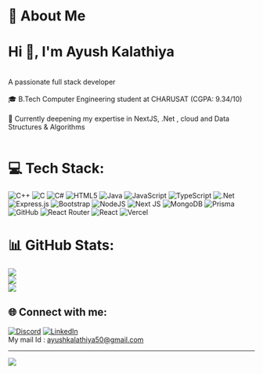 # 💫 About Me
<h1>Hi 👋, I'm Ayush Kalathiya </h1>
<br>
 A passionate full stack developer 
<br> <br> 
🎓 B.Tech Computer Engineering student at CHARUSAT (CGPA: 9.34/10) </br> </br>
🧠 Currently deepening my expertise in NextJS, .Net , cloud  and Data Structures & Algorithms </br></br>





# 💻 Tech Stack:
![C++](https://img.shields.io/badge/c++-%2300599C.svg?style=for-the-badge&logo=c%2B%2B&logoColor=white) ![C](https://img.shields.io/badge/c-%2300599C.svg?style=for-the-badge&logo=c&logoColor=white) ![C#](https://img.shields.io/badge/c%23-%23239120.svg?style=for-the-badge&logo=csharp&logoColor=white) ![HTML5](https://img.shields.io/badge/html5-%23E34F26.svg?style=for-the-badge&logo=html5&logoColor=white) ![Java](https://img.shields.io/badge/java-%23ED8B00.svg?style=for-the-badge&logo=openjdk&logoColor=white) ![JavaScript](https://img.shields.io/badge/javascript-%23323330.svg?style=for-the-badge&logo=javascript&logoColor=%23F7DF1E) ![TypeScript](https://img.shields.io/badge/typescript-%23007ACC.svg?style=for-the-badge&logo=typescript&logoColor=white) ![.Net](https://img.shields.io/badge/.NET-5C2D91?style=for-the-badge&logo=.net&logoColor=white) ![Express.js](https://img.shields.io/badge/express.js-%23404d59.svg?style=for-the-badge&logo=express&logoColor=%2361DAFB) ![Bootstrap](https://img.shields.io/badge/bootstrap-%238511FA.svg?style=for-the-badge&logo=bootstrap&logoColor=white) ![NodeJS](https://img.shields.io/badge/node.js-6DA55F?style=for-the-badge&logo=node.js&logoColor=white) ![Next JS](https://img.shields.io/badge/Next-black?style=for-the-badge&logo=next.js&logoColor=white) ![MongoDB](https://img.shields.io/badge/MongoDB-%234ea94b.svg?style=for-the-badge&logo=mongodb&logoColor=white) ![Prisma](https://img.shields.io/badge/Prisma-3982CE?style=for-the-badge&logo=Prisma&logoColor=white) ![GitHub](https://img.shields.io/badge/github-%23121011.svg?style=for-the-badge&logo=github&logoColor=white) ![React Router](https://img.shields.io/badge/React_Router-CA4245?style=for-the-badge&logo=react-router&logoColor=white) ![React](https://img.shields.io/badge/react-%2320232a.svg?style=for-the-badge&logo=react&logoColor=%2361DAFB) ![Vercel](https://img.shields.io/badge/vercel-%23000000.svg?style=for-the-badge&logo=vercel&logoColor=white)
# 📊 GitHub Stats:
![](https://github-readme-stats.vercel.app/api?username=AyushKalathiya&theme=react&hide_border=false&include_all_commits=true&count_private=true)<br/>
![](https://github-readme-streak-stats.herokuapp.com/?user=AyushKalathiya&theme=react&hide_border=false)<br/>
![](https://github-readme-stats.vercel.app/api/top-langs/?username=AyushKalathiya&theme=react&hide_border=false&include_all_commits=true&count_private=true&layout=compact)


## 🌐 Connect with me:
[![Discord](https://img.shields.io/badge/Discord-%237289DA.svg?logo=discord&logoColor=white)](https://discord.gg/ak945) [![LinkedIn](https://img.shields.io/badge/LinkedIn-%230077B5.svg?logo=linkedin&logoColor=white)](https://linkedin.com/in/ayush-kalathiya-750497254) </br> My mail Id : ayushkalathiya50@gmail.com

---
[![](https://visitcount.itsvg.in/api?id=AyushKalathiya&icon=0&color=0)](https://visitcount.itsvg.in)

<!-- Proudly created with GPRM ( https://gprm.itsvg.in ) -->
